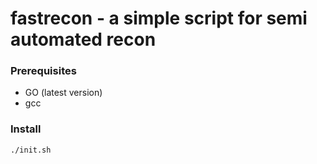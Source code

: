 # fastrecon - a simple script for semi automated recon 

### Prerequisites
- GO (latest version)
- gcc

### Install
```bash
./init.sh
```
